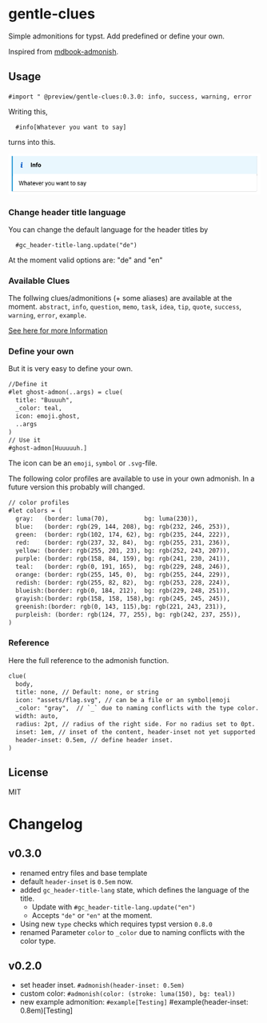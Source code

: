 # gentle-clues 

Simple admonitions for typst. Add predefined or define your own. 

Inspired from [mdbook-admonish](https://tommilligan.github.io/mdbook-admonish/).


## Usage

`#import " @preview/gentle-clues:0.3.0: info, success, warning, error`

Writing this,

```typst
  #info[Whatever you want to say]
```
turns into this.

![Screenshot of the info clue](screenshot_info-clue.png)

### Change header title language 

You can change the default language for the header titles by 

```typst
  #gc_header-title-lang.update("de")
```
At the moment valid options are: "de" and "en"

### Available Clues

The follwing clues/admonitions (+ some aliases) are available at the moment. `abstract`, `info`, `question`, `memo`, `task`, `idea`, `tip`, `quote`, `success`, `warning`, `error`, `example`.

[See here for more Information](https://github.com/jomaway/typst-admonish/blob/main/docs.pdf)

### Define your own

But it is very easy to define your own. 

```typst 
//Define it
#let ghost-admon(..args) = clue(
  title: "Buuuuh", 
  _color: teal,
  icon: emoji.ghost, 
  ..args
)
// Use it
#ghost-admon[Huuuuuh.]
```

The icon can be an `emoji`, `symbol` or `.svg`-file. 

The following color profiles are available to use in your own admonish. 
In a future version this probably will changed. 

```typst
// color profiles
#let colors = (
  gray:   (border: luma(70),          bg: luma(230)),
  blue:   (border: rgb(29, 144, 208), bg: rgb(232, 246, 253)),
  green:  (border: rgb(102, 174, 62), bg: rgb(235, 244, 222)),
  red:    (border: rgb(237, 32, 84),  bg: rgb(255, 231, 236)),
  yellow: (border: rgb(255, 201, 23), bg: rgb(252, 243, 207)),
  purple: (border: rgb(158, 84, 159), bg: rgb(241, 230, 241)),
  teal:   (border: rgb(0, 191, 165),  bg: rgb(229, 248, 246)),
  orange: (border: rgb(255, 145, 0),  bg: rgb(255, 244, 229)),
  redish: (border: rgb(255, 82, 82),  bg: rgb(253, 228, 224)),
  blueish:(border: rgb(0, 184, 212),  bg: rgb(229, 248, 251)),
  grayish:(border: rgb(158, 158, 158),bg: rgb(245, 245, 245)),
  greenish:(border: rgb(0, 143, 115),bg: rgb(221, 243, 231)),
  purpleish: (border: rgb(124, 77, 255), bg: rgb(242, 237, 255)),
)
```


### Reference 

Here the full reference to the admonish function.

```typst
clue(
  body,
  title: none, // Default: none, or string
  icon: "assets/flag.svg", // can be a file or an symbol|emoji
  _color: "gray",  // `_` due to naming conflicts with the type color.
  width: auto,
  radius: 2pt, // radius of the right side. For no radius set to 0pt.
  inset: 1em, // inset of the content, header-inset not yet supported
  header-inset: 0.5em, // define header inset.
)
```

## License 

MIT

# Changelog

## v0.3.0

- renamed entry files and base template
- default `header-inset` is `0.5em` now.
- added `gc_header-title-lang` state, which defines the language of the title.
  - Update with `#gc_header-title-lang.update("en")`
  - Accepts `"de"` or `"en"` at the moment.
- Using new `type` checks which requires typst version `0.8.0`
- renamed Parameter `color` to `_color` due to naming conflicts with the color type.

## v0.2.0

- set header inset. `#admonish(header-inset: 0.5em)`
- custom color: `#admonish(color: (stroke: luma(150), bg: teal))`
- new example admonition: `#example[Testing]`
  #example(header-inset: 0.8em)[Testing]


